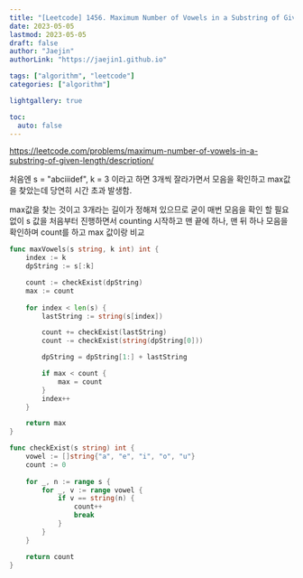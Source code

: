 ```yaml
---
title: "[Leetcode] 1456. Maximum Number of Vowels in a Substring of Given Length"
date: 2023-05-05
lastmod: 2023-05-05
draft: false
author: "Jaejin"
authorLink: "https://jaejin1.github.io"

tags: ["algorithm", "leetcode"]
categories: ["algorithm"]

lightgallery: true

toc:
  auto: false
---
```


https://leetcode.com/problems/maximum-number-of-vowels-in-a-substring-of-given-length/description/

<!--more-->

처음엔 s = "abciiidef", k = 3 이라고 하면 3개씩 잘라가면서 모음을 확인하고 max값을 찾았는데 당연히 시간 초과 발생함.

max값을 찾는 것이고 3개라는 길이가 정해져 있으므로 굳이 매번 모음을 확인 할 필요없이 s 값을 처음부터 진행하면서 counting 시작하고 맨 끝에 하나, 맨 뒤 하나 모음을 확인하며 count를 하고 max 값이랑 비교

```go
func maxVowels(s string, k int) int {
    index := k
    dpString := s[:k]

    count := checkExist(dpString)
    max := count
    
    for index < len(s) {
        lastString := string(s[index])

        count += checkExist(lastString)
        count -= checkExist(string(dpString[0]))

        dpString = dpString[1:] + lastString

        if max < count {
            max = count
        }
        index++
    }

    return max
}

func checkExist(s string) int {
    vowel := []string{"a", "e", "i", "o", "u"}
    count := 0
    
    for _, n := range s {
        for _, v := range vowel {
            if v == string(n) {
                count++
                break
            }
        }
    }

    return count
}
```